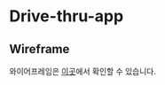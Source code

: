 # Drive-thru-app

## Wireframe

와이어프레임은 [이곳](https://ovenapp.io/view/TPpwSKyqkmp6YRMUCOpwJnmkm7I7QKBR/Bwrws)에서 확인할 수 있습니다.

